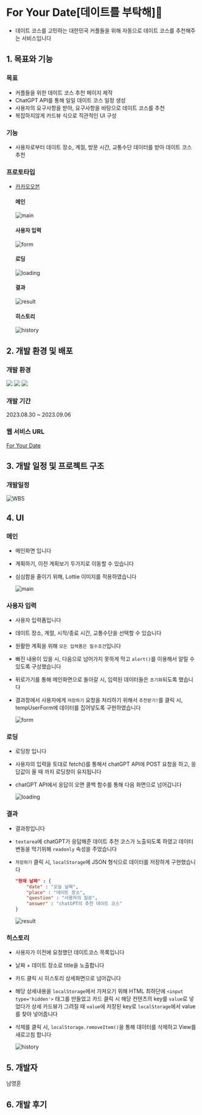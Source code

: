 # For Your Date[데이트를 부탁해]👫
- 데이트 코스를 고민하는 대한민국 커플들을 위해 자동으로 데이트 코스를 추천해주는 서비스입니다

## 1. 목표와 기능
### 목표
- 커플들을 위한 데이트 코스 추천 페이지 제작
- ChatGPT API를 통해 일일 데이트 코스 일정 생성
- 사용자의 요구사항을 받아, 요구사항을 바탕으로 데이트 코스를 추천
- 복잡하지않게 카드뷰 식으로 직관적인 UI 구성

### 기능
- 사용자로부터 데이트 장소, 계절, 방문 시간, 교통수단 데이터를 받아 데이트 코스 추천

### 프로토타입
- [카카오오븐](https://ovenapp.io/view/U23mWtW1jsSSKADVnLsFzei88m4K0wid/)

    #### 메인
    ![main](https://github.com/Nam-Younghoon/For_Your_Date/assets/58909988/0f35e820-0ff9-40b0-baa9-889f2bc61220)
    #### 사용자 입력
    ![form](https://github.com/Nam-Younghoon/For_Your_Date/assets/58909988/cdb05836-a4b4-4dbd-bbe3-3d9c69845ff0)
    #### 로딩
    ![loading](https://github.com/Nam-Younghoon/For_Your_Date/assets/58909988/32ca7f1b-d6fd-4f1c-b2e8-ba356c47278e)
    #### 결과
    ![result](https://github.com/Nam-Younghoon/For_Your_Date/assets/58909988/68f26173-1f17-40c9-bf17-563071607cec)
    #### 히스토리
    ![history](https://github.com/Nam-Younghoon/For_Your_Date/assets/58909988/6c4f39ae-9499-475d-80db-388b87165f02)




## 2. 개발 환경 및 배포
### 개발 환경
<a href="https://img.shields.io/badge/-HTML5-E34F26?logo=HTML5&logoColor=white" target="_blank"><img src="https://img.shields.io/badge/-HTML5-E34F26?logo=HTML5&logoColor=white"/></a>
<a href="https://img.shields.io/badge/css3-1572B6?logo=css3&logoColor=white" target="_blank"><img src="https://img.shields.io/badge/css3-1572B6?logo=css3&logoColor=white"/></a>
<a href="https://img.shields.io/badge/javascript-F7DF1E?logo=javascript&logoColor=white" target="_blank"><img src="https://img.shields.io/badge/javascript-F7DF1E?logo=javascript&logoColor=white"/></a>


### 개발 기간
2023.08.30 ~ 2023.09.06


### 웹 서비스 URL
[For Your Date](https://nam-younghoon.github.io/For_Your_Date/)


## 3. 개발 일정 및 프로젝트 구조

### 개발일정
![WBS](https://github.com/Nam-Younghoon/For_Your_Date/assets/58909988/72d425a4-d9bf-4f86-92df-89c9c29f9d4d)


## 4. UI

### 메인
- 메인화면 입니다
- 계획하기, 이전 계획보기 두가지로 이동할 수 있습니다
- 심심함을 줄이기 위해, Lottie 이미지를 적용하였습니다

    ![main](https://github.com/Nam-Younghoon/For_Your_Date/assets/58909988/5dfb795f-257b-4331-a70c-7c4e9255acc1)

### 사용자 입력
- 사용자 입력폼입니다
- 데이트 장소, 계절, 시작/종료 시간, 교통수단을 선택할 수 있습니다
- 원활한 계획을 위해 `모든 입력폼은 필수조건`입니다
- 빠진 내용이 있을 시, 다음으로 넘어가지 못하게 막고 `alert()`를 이용해서 알릴 수 있도록 구성했습니다
- 뒤로가기를 통해 메인화면으로 돌아갈 시, 입력된 데이터들은 `초기화`되도록 했습니다
- 결과창에서 사용자에게 `저장하기` 요청을 처리하기 위해서 `추천받기!`를 클릭 시, tempUserForm에 데이터를 집어넣도록 구현하였습니다

    ![form](https://github.com/Nam-Younghoon/For_Your_Date/assets/58909988/ccec54bd-3d17-4c6c-a305-60af4be27eac)

### 로딩
- 로딩창 입니다
- 사용자의 입력을 토대로 fetch()를 통해서 chatGPT API에 POST 요청을 하고, 응답값이 올 때 까지 로딩창이 유지됩니다
- chatGPT API에서 응답이 오면 콜백 함수를 통해 다음 화면으로 넘어갑니다

    ![loading](https://github.com/Nam-Younghoon/For_Your_Date/assets/58909988/b87ee6d1-d552-4a57-9a2c-adf78beb87c5)

### 결과
- 결과창입니다
- `textarea`에 chatGPT가 응답해준 데이트 추천 코스가 노출되도록 하였고 데이터 변동을 막기위해 `readonly` 속성을 주었습니다
- `저장하기` 클릭 시, `localStorage`에 JSON 형식으로 데이터를 저장하게 구현했습니다
    ```JSON
    "현재 날짜" : {
        "date" : "오늘 날짜",
        "place" : "데이트 장소", 
        "question" : "사용자의 질문", 
        "answer" : "chatGPT의 추천 데이트 코스"
    }
    ```


    ![result](https://github.com/Nam-Younghoon/For_Your_Date/assets/58909988/16d8f687-9977-47ff-b8e6-1edb3fb7ad40)

### 히스토리
- 사용자가 이전에 요청했던 데이트코스 목록입니다
- 날짜 + 데이트 장소로 title을 노출합니다
- 카드 클릭 시 히스토리 상세화면으로 넘어갑니다
- 해당 상세내용을 `localStorage`에서 가져오기 위해 HTML 최하단에 `<input type='hidden'>` 태그를 만들었고 카드 클릭 시 해당 컨텐츠의 key를 `value`로 넣었다가 상세 카드뷰가 그려질 때 `value`에 저장된 key로 `localStorage`에서 value를 찾아 넣어줍니다
- 삭제를 클릭 시, `localStorage.removeItem()`을 통해 데이터를 삭제하고 View를 새로고침 합니다

    ![history](https://github.com/Nam-Younghoon/For_Your_Date/assets/58909988/c3b47a1a-5af9-430a-be1f-583dec64ffbb)

## 5. 개발자
남영훈

## 6. 개발 후기
